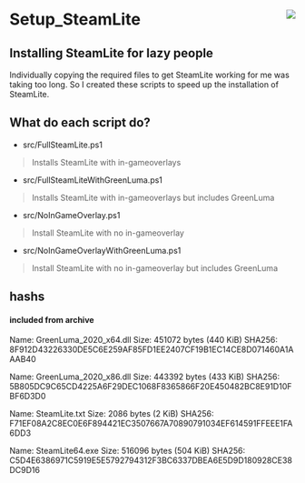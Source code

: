 # Setup_SteamLite <img src="https://data.whicdn.com/images/241887736/original.png" align="right">

## Installing SteamLite for lazy people
Individually copying the required files to get SteamLite working for me was
taking too long. So I created these scripts to speed up the
installation of SteamLite.

## What do each script do?
- src/FullSteamLite.ps1
> Installs SteamLite with in-gameoverlays

- src/FullSteamLiteWithGreenLuma.ps1
> Installs SteamLite with in-gameoverlays but includes GreenLuma

- src/NoInGameOverlay.ps1
> Install SteamLite with no in-gameoverlay

- src/NoInGameOverlayWithGreenLuma.ps1
> Install SteamLite with no in-gameoverlay but includes GreenLuma

## hashs


#### included from archive
Name: GreenLuma_2020_x64.dll
Size: 451072 bytes (440 KiB)
SHA256: 8F912D43226330DE5C6E259AF85FD1EE2407CF19B1EC14CE8D071460A1AAAB40

Name: GreenLuma_2020_x86.dll
Size: 443392 bytes (433 KiB)
SHA256: 5B805DC9C65CD4225A6F29DEC1068F8365866F20E450482BC8E91D10FBF6D3D0

Name: SteamLite.txt
Size: 2086 bytes (2 KiB)
SHA256: F71EF08A2C8EC0E6F894421EC3507667A70890791034EF614591FFEEE1FA6DD3

Name: SteamLite64.exe
Size: 516096 bytes (504 KiB)
SHA256: C5D4E6386971C5919E5E5792794312F3BC6337DBEA6E5D9D180928CE38DC9D16